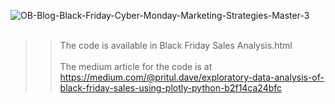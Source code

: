 ![OB-Blog-Black-Friday-Cyber-Monday-Marketing-Strategies-Master-3](https://user-images.githubusercontent.com/41751718/151339695-7357821f-f8a3-4bc1-ae0c-5b1527029e36.jpg)
<br/> <br/>
>> The code is available in Black Friday Sales Analysis.html
<br/> <br/>
The medium article for the code is at <br/>
https://medium.com/@pritul.dave/exploratory-data-analysis-of-black-friday-sales-using-plotly-python-b2f14ca24bfc

